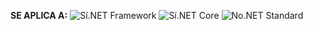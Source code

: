 <Token>**SE APLICA A:** ![Sí](media/yes-icon.png).NET Framework ![Sí](media/yes-icon.png).NET Core ![No](media/no-icon.png).NET Standard </Token>